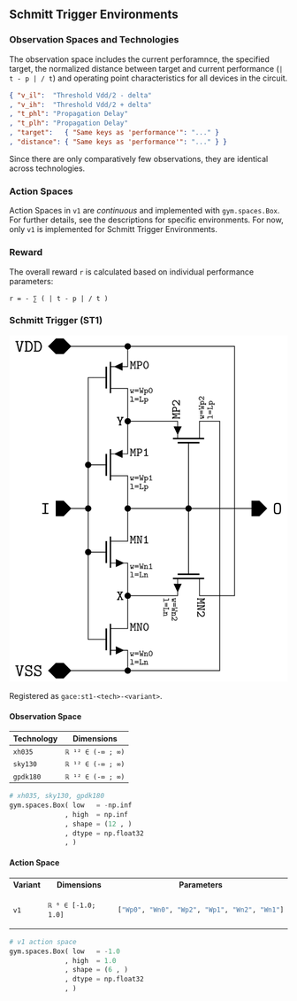 ## Schmitt Trigger Environments

### Observation Spaces and Technologies

The observation space includes the current perforamnce, the specified target,
the normalized distance between target and current performance (`| t - p | / t`) 
and operating point characteristics for all devices in the circuit.

```json
{ "v_il":  "Threshold Vdd/2 - delta"
, "v_ih":  "Threshold Vdd/2 + delta"
, "t_phl": "Propagation Delay"
, "t_plh": "Propagation Delay" 
, "target":   { "Same keys as 'performance'": "..." }
, "distance": { "Same keys as 'performance'": "..." } }
```

Since there are only comparatively few observations, they are identical across
technologies.

### Action Spaces

Action Spaces in `v1` are _continuous_ and implemented with
`gym.spaces.Box`. For further details, see the descriptions for specific
environments.  For now, only `v1` is implemented for Schmitt Trigger
Environments.

### Reward

The overall reward `r` is calculated based on individual performance
parameters:

```
r = - ∑ ( | t - p | / t )
```

### Schmitt Trigger (ST1)

![st1](https://github.com/matthschw/ace/blob/main/figures/st1.png)

Registered as `gace:st1-<tech>-<variant>`.

#### Observation Space

| Technology | Dimensions        |
|------------|-------------------|
| `xh035`    | `ℝ ¹² ∈ (-∞ ; ∞)` |
| `sky130`   | `ℝ ¹² ∈ (-∞ ; ∞)` |
| `gpdk180`  | `ℝ ¹² ∈ (-∞ ; ∞)` |

```python
# xh035, sky130, gpdk180
gym.spaces.Box( low   = -np.inf
              , high  = np.inf
              , shape = (12 , )
              , dtype = np.float32
              , )
```

#### Action Space

<table>
<tr><th>Variant</th><th>Dimensions</th> <th>Parameters</th></tr>
<tr> 
<td> 

`v1` 

</td> 
<td> 

`ℝ ⁶ ∈ [-1.0; 1.0]`

</td>
<td>

```python
["Wp0", "Wn0", "Wp2", "Wp1", "Wn2", "Wn1"]
```

</td>
</tr>
</table>

```python
# v1 action space
gym.spaces.Box( low   = -1.0
              , high  = 1.0
              , shape = (6 , )
              , dtype = np.float32
              , )
```



